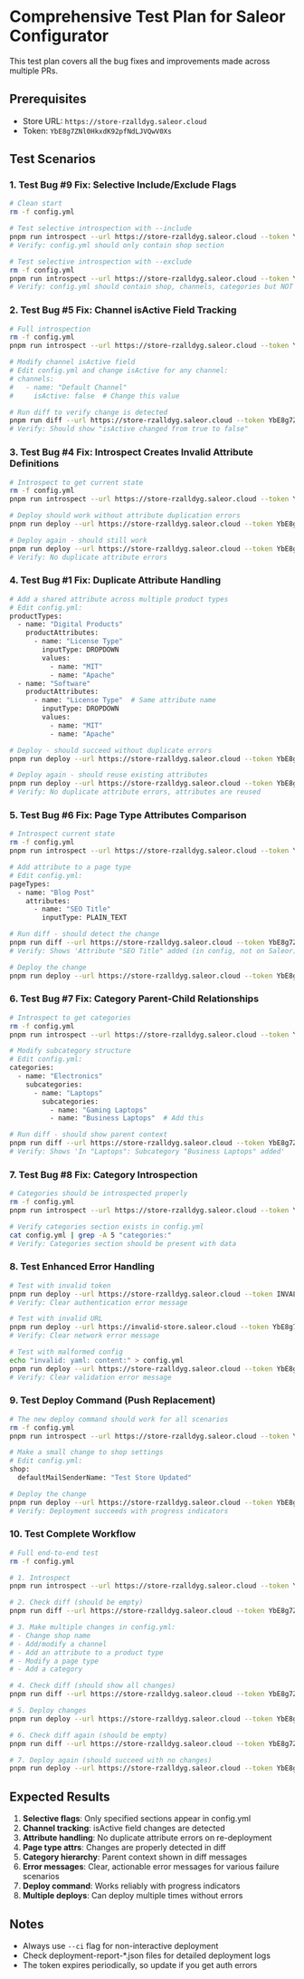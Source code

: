 # Comprehensive Test Plan for Saleor Configurator

This test plan covers all the bug fixes and improvements made across multiple PRs.

## Prerequisites
- Store URL: `https://store-rzalldyg.saleor.cloud`
- Token: `YbE8g7ZNl0HkxdK92pfNdLJVQwV0Xs`

## Test Scenarios

### 1. Test Bug #9 Fix: Selective Include/Exclude Flags
```bash
# Clean start
rm -f config.yml

# Test selective introspection with --include
pnpm run introspect --url https://store-rzalldyg.saleor.cloud --token YbE8g7ZNl0HkxdK92pfNdLJVQwV0Xs --include shop
# Verify: config.yml should only contain shop section

# Test selective introspection with --exclude
rm -f config.yml
pnpm run introspect --url https://store-rzalldyg.saleor.cloud --token YbE8g7ZNl0HkxdK92pfNdLJVQwV0Xs --exclude productTypes,pageTypes
# Verify: config.yml should contain shop, channels, categories but NOT productTypes or pageTypes
```

### 2. Test Bug #5 Fix: Channel isActive Field Tracking
```bash
# Full introspection
rm -f config.yml
pnpm run introspect --url https://store-rzalldyg.saleor.cloud --token YbE8g7ZNl0HkxdK92pfNdLJVQwV0Xs

# Modify channel isActive field
# Edit config.yml and change isActive for any channel:
# channels:
#   - name: "Default Channel"
#     isActive: false  # Change this value

# Run diff to verify change is detected
pnpm run diff --url https://store-rzalldyg.saleor.cloud --token YbE8g7ZNl0HkxdK92pfNdLJVQwV0Xs
# Verify: Should show "isActive changed from true to false"
```

### 3. Test Bug #4 Fix: Introspect Creates Invalid Attribute Definitions
```bash
# Introspect to get current state
rm -f config.yml
pnpm run introspect --url https://store-rzalldyg.saleor.cloud --token YbE8g7ZNl0HkxdK92pfNdLJVQwV0Xs

# Deploy should work without attribute duplication errors
pnpm run deploy --url https://store-rzalldyg.saleor.cloud --token YbE8g7ZNl0HkxdK92pfNdLJVQwV0Xs --ci

# Deploy again - should still work
pnpm run deploy --url https://store-rzalldyg.saleor.cloud --token YbE8g7ZNl0HkxdK92pfNdLJVQwV0Xs --ci
# Verify: No duplicate attribute errors
```

### 4. Test Bug #1 Fix: Duplicate Attribute Handling
```bash
# Add a shared attribute across multiple product types
# Edit config.yml:
productTypes:
  - name: "Digital Products"
    productAttributes:
      - name: "License Type"
        inputType: DROPDOWN
        values:
          - name: "MIT"
          - name: "Apache"
  - name: "Software"
    productAttributes:
      - name: "License Type"  # Same attribute name
        inputType: DROPDOWN
        values:
          - name: "MIT"
          - name: "Apache"

# Deploy - should succeed without duplicate errors
pnpm run deploy --url https://store-rzalldyg.saleor.cloud --token YbE8g7ZNl0HkxdK92pfNdLJVQwV0Xs --ci

# Deploy again - should reuse existing attributes
pnpm run deploy --url https://store-rzalldyg.saleor.cloud --token YbE8g7ZNl0HkxdK92pfNdLJVQwV0Xs --ci
# Verify: No duplicate attribute errors, attributes are reused
```

### 5. Test Bug #6 Fix: Page Type Attributes Comparison
```bash
# Introspect current state
rm -f config.yml
pnpm run introspect --url https://store-rzalldyg.saleor.cloud --token YbE8g7ZNl0HkxdK92pfNdLJVQwV0Xs

# Add attribute to a page type
# Edit config.yml:
pageTypes:
  - name: "Blog Post"
    attributes:
      - name: "SEO Title"
        inputType: PLAIN_TEXT

# Run diff - should detect the change
pnpm run diff --url https://store-rzalldyg.saleor.cloud --token YbE8g7ZNl0HkxdK92pfNdLJVQwV0Xs
# Verify: Shows 'Attribute "SEO Title" added (in config, not on Saleor)'

# Deploy the change
pnpm run deploy --url https://store-rzalldyg.saleor.cloud --token YbE8g7ZNl0HkxdK92pfNdLJVQwV0Xs --ci
```

### 6. Test Bug #7 Fix: Category Parent-Child Relationships
```bash
# Introspect to get categories
rm -f config.yml
pnpm run introspect --url https://store-rzalldyg.saleor.cloud --token YbE8g7ZNl0HkxdK92pfNdLJVQwV0Xs

# Modify subcategory structure
# Edit config.yml:
categories:
  - name: "Electronics"
    subcategories:
      - name: "Laptops"
        subcategories:
          - name: "Gaming Laptops"
          - name: "Business Laptops"  # Add this

# Run diff - should show parent context
pnpm run diff --url https://store-rzalldyg.saleor.cloud --token YbE8g7ZNl0HkxdK92pfNdLJVQwV0Xs
# Verify: Shows 'In "Laptops": Subcategory "Business Laptops" added'
```

### 7. Test Bug #8 Fix: Category Introspection
```bash
# Categories should be introspected properly
rm -f config.yml
pnpm run introspect --url https://store-rzalldyg.saleor.cloud --token YbE8g7ZNl0HkxdK92pfNdLJVQwV0Xs

# Verify categories section exists in config.yml
cat config.yml | grep -A 5 "categories:"
# Verify: Categories section should be present with data
```

### 8. Test Enhanced Error Handling
```bash
# Test with invalid token
pnpm run deploy --url https://store-rzalldyg.saleor.cloud --token INVALID_TOKEN --ci
# Verify: Clear authentication error message

# Test with invalid URL
pnpm run deploy --url https://invalid-store.saleor.cloud --token YbE8g7ZNl0HkxdK92pfNdLJVQwV0Xs --ci
# Verify: Clear network error message

# Test with malformed config
echo "invalid: yaml: content:" > config.yml
pnpm run deploy --url https://store-rzalldyg.saleor.cloud --token YbE8g7ZNl0HkxdK92pfNdLJVQwV0Xs --ci
# Verify: Clear validation error message
```

### 9. Test Deploy Command (Push Replacement)
```bash
# The new deploy command should work for all scenarios
rm -f config.yml
pnpm run introspect --url https://store-rzalldyg.saleor.cloud --token YbE8g7ZNl0HkxdK92pfNdLJVQwV0Xs

# Make a small change to shop settings
# Edit config.yml:
shop:
  defaultMailSenderName: "Test Store Updated"

# Deploy the change
pnpm run deploy --url https://store-rzalldyg.saleor.cloud --token YbE8g7ZNl0HkxdK92pfNdLJVQwV0Xs --ci
# Verify: Deployment succeeds with progress indicators
```

### 10. Test Complete Workflow
```bash
# Full end-to-end test
rm -f config.yml

# 1. Introspect
pnpm run introspect --url https://store-rzalldyg.saleor.cloud --token YbE8g7ZNl0HkxdK92pfNdLJVQwV0Xs

# 2. Check diff (should be empty)
pnpm run diff --url https://store-rzalldyg.saleor.cloud --token YbE8g7ZNl0HkxdK92pfNdLJVQwV0Xs

# 3. Make multiple changes in config.yml:
# - Change shop name
# - Add/modify a channel
# - Add an attribute to a product type
# - Modify a page type
# - Add a category

# 4. Check diff (should show all changes)
pnpm run diff --url https://store-rzalldyg.saleor.cloud --token YbE8g7ZNl0HkxdK92pfNdLJVQwV0Xs

# 5. Deploy changes
pnpm run deploy --url https://store-rzalldyg.saleor.cloud --token YbE8g7ZNl0HkxdK92pfNdLJVQwV0Xs --ci

# 6. Check diff again (should be empty)
pnpm run diff --url https://store-rzalldyg.saleor.cloud --token YbE8g7ZNl0HkxdK92pfNdLJVQwV0Xs

# 7. Deploy again (should succeed with no changes)
pnpm run deploy --url https://store-rzalldyg.saleor.cloud --token YbE8g7ZNl0HkxdK92pfNdLJVQwV0Xs --ci
```

## Expected Results

1. **Selective flags**: Only specified sections appear in config.yml
2. **Channel tracking**: isActive field changes are detected
3. **Attribute handling**: No duplicate attribute errors on re-deployment
4. **Page type attrs**: Changes are properly detected in diff
5. **Category hierarchy**: Parent context shown in diff messages
6. **Error messages**: Clear, actionable error messages for various failure scenarios
7. **Deploy command**: Works reliably with progress indicators
8. **Multiple deploys**: Can deploy multiple times without errors

## Notes

- Always use `--ci` flag for non-interactive deployment
- Check deployment-report-*.json files for detailed deployment logs
- The token expires periodically, so update if you get auth errors